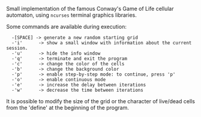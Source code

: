 Small implementation of the famous Conway's Game of Life cellular automaton, using ```ncurses``` terminal graphics libraries.

Some commands are available during execution:
```
  -[SPACE] -> generate a new random starting grid
  -'i'      -> show a small window with information about the current session.
  -'u'      -> hide the info window
  -'q'      -> terminate and exit the program
  -'c'      -> change the color of the cells
  -'b'      -> change the background color
  -'p'      -> enable step-by-step mode: to continue, press 'p'
  -'o'      -> enable continuous mode
  -'e'      -> increase the delay between iterations
  -'w'      -> decrease the time between iterations
```

It is possible to modify the size of the grid or the character of live/dead cells from the 'define' at the beginning of the program.
